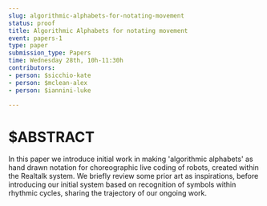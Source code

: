 ```yaml
---
slug: algorithmic-alphabets-for-notating-movement
status: proof
title: Algorithmic Alphabets for notating movement
event: papers-1
type: paper
submission_type: Papers
time: Wednesday 28th, 10h-11:30h
contributors:
- person: $sicchio-kate
- person: $mclean-alex
- person: $iannini-luke

---
```


# $ABSTRACT

In this paper we introduce initial work in making 'algorithmic alphabets' as hand drawn
notation for choreographic live coding of robots, created within the Realtalk system. We
briefly review some prior art as inspirations, before introducing our initial system based on
recognition of symbols within rhythmic cycles, sharing the trajectory of our ongoing work.

